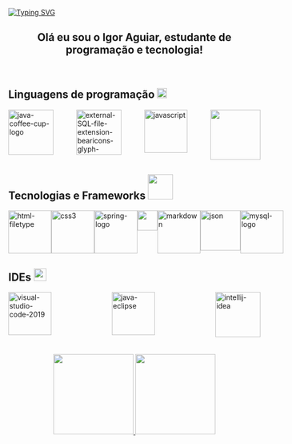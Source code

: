 [![Typing SVG](https://readme-typing-svg.herokuapp.com?font=Titan+One&size=40&pause=1000&color=FF0000&center=true&vCenter=true&width=1000&lines=Igor+Aguiar)](https://git.io/typing-svg)

<h2 align=center>Olá eu sou o Igor Aguiar, estudante de programação e tecnologia! </h2>
<br>


## Linguagens de programação <img src="https://media2.giphy.com/media/QssGEmpkyEOhBCb7e1/giphy.gif?cid=ecf05e47a0n3gi1bfqntqmob8g9aid1oyj2wr3ds3mg700bl&amp;rid=giphy.gif" width="20px">
<div style="display: flex; justify-content: space-between;">
<img width="90" height="90" src="https://img.icons8.com/plasticine/100/java-coffee-cup-logo.png" alt="java-coffee-cup-logo"/>
<img width="90" height="90" src="https://img.icons8.com/external-bearicons-glyph-bearicons/64/external-SQL-file-extension-bearicons-glyph-bearicons.png" alt="external-SQL-file-extension-bearicons-glyph-bearicons"/>
<img width="86" height="86" src="https://img.icons8.com/arcade/128/javascript.png" alt="javascript"/>
<img src = "https://raw.githubusercontent.com/7oSkaaa/7oSkaaa/main/Images/about_me.gif" width = 100px height=100px>
</div>

## Tecnologias e Frameworks <picture> <img src = "https://github.com/7oSkaaa/7oSkaaa/blob/main/Images/Software_Tools.gif?raw=true" width = 50px>  </picture>
<div style="display: flex; justify-content: space-between;">
<img width="86" height="86" src="https://img.icons8.com/color-glass/96/html-filetype.png" alt="html-filetype"/>
<img width="86" height="86" src="https://img.icons8.com/dusk/128/css3.png" alt="css3"/>
<img width="86" height="86" src="https://img.icons8.com/color/96/spring-logo.png" alt="spring-logo"/>
<img width="" height="40" src="https://img.shields.io/badge/Hibernate-59666C?style=for-the-badge&logo=Hibernate&logoColor=green"/>
<img width="86" height="86" src="https://img.icons8.com/nolan/96/markdown.png" alt="markdown"/>
<img width="80" height="80" src="https://img.icons8.com/ultraviolet/80/json.png" alt="json"/>
<img width="86" height="86" src="https://img.icons8.com/color/96/mysql-logo.png" alt="mysql-logo"/>
</div>

## IDEs <img src = "https://raw.githubusercontent.com/7oSkaaa/7oSkaaa/main/Images/Statistics.gif" width = 25px>
<div style="display: flex; justify-content: space-between;">
<img width="86" height="86" src="https://img.icons8.com/color/96/visual-studio-code-2019.png" alt="visual-studio-code-2019"/>
<img width="86" height="86" src="https://img.icons8.com/nolan/96/java-eclipse.png" alt="java-eclipse"/>
<img width="90" height="90" src="https://img.icons8.com/plasticine/100/intellij-idea.png" alt="intellij-idea"/>
</div>
<br>
<br>


<div  align=center>
<a href="https://github.com/IgorAgui">
  <img height="160em" src="https://github-readme-stats-eight-theta.vercel.app/api?username=IgorAgui&show_icons=true&theme=dracula&include_all_commits=true&count_private=true"/>

<img height="160em" src="https://github-readme-stats-eight-theta.vercel.app/api/top-langs/?username=IgorAgui&layout=compact&langs_count=8&theme=dracula"/>
 </div>


 

